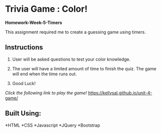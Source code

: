 # Trivia Game : Color!

**Homework-Week-5-Timers**

This assignment required me to create a guessing game using timers.

## Instructions

1. User will be asked questions to test your color knowledge.

2. The user will have a limited amount of time to finish the quiz. The game will end when the time runs out.

3. Good Luck!

*Click the following link to play the game!*
https://kellysal.github.io/unit-4-game/

## Built Using:
*HTML
*CSS
*Javascript
*JQuery
*Bootstrap